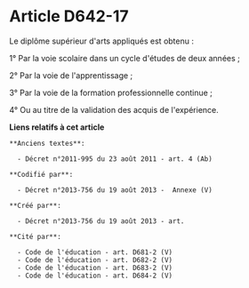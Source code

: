 # Article D642-17

Le diplôme supérieur d'arts appliqués est obtenu :

1° Par la voie scolaire dans un cycle d'études de deux années ;

2° Par la voie de l'apprentissage ;

3° Par la voie de la formation professionnelle continue ;

4° Ou au titre de la validation des acquis de l'expérience.

**Liens relatifs à cet article**

	**Anciens textes**:

	  - Décret n°2011-995 du 23 août 2011 - art. 4 (Ab)

	**Codifié par**:

	  - Décret n°2013-756 du 19 août 2013 -  Annexe (V)

	**Créé par**:

	  - Décret n°2013-756 du 19 août 2013 - art.

	**Cité par**:

	  - Code de l'éducation - art. D681-2 (V)
	  - Code de l'éducation - art. D682-2 (V)
	  - Code de l'éducation - art. D683-2 (V)
	  - Code de l'éducation - art. D684-2 (V)
